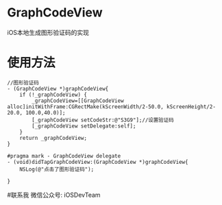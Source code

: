 # GraphCodeView
iOS本地生成图形验证码的实现

# 使用方法
    //图形验证码
    - (GraphCodeView *)graphCodeView{
        if (!_graphCodeView) {
            _graphCodeView=[[GraphCodeView alloc]initWithFrame:CGRectMake(kScreenWidth/2-50.0, kScreenHeight/2-20.0, 100.0,40.0)];
            [_graphCodeView setCodeStr:@"S3G9"];//设置验证码
            [_graphCodeView setDelegate:self];
        }
        return _graphCodeView;
    }
    
    #pragma mark - GraphCodeView delegate
    - (void)didTapGraphCodeView:(GraphCodeView *)graphCodeView{
        NSLog(@"点击了图形验证码");
    
    }

#联系我
   微信公众号:  iOSDevTeam
